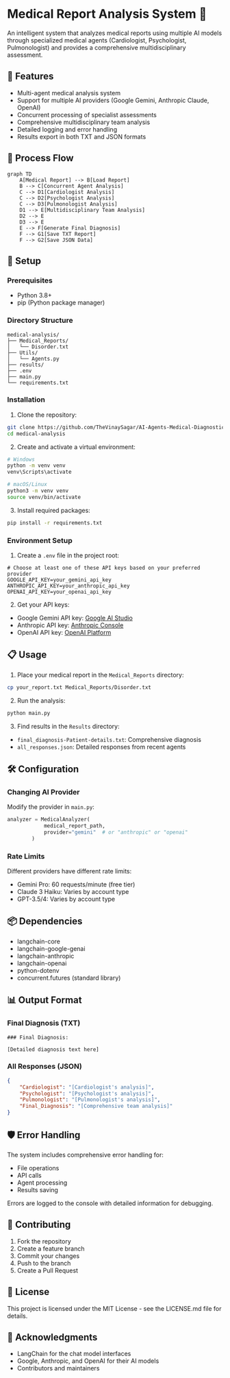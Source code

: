 # Medical Report Analysis System 🏥

An intelligent system that analyzes medical reports using multiple AI models through specialized medical agents (Cardiologist, Psychologist, Pulmonologist) and provides a comprehensive multidisciplinary assessment.

## 🌟 Features

- Multi-agent medical analysis system
- Support for multiple AI providers (Google Gemini, Anthropic Claude, OpenAI)
- Concurrent processing of specialist assessments
- Comprehensive multidisciplinary team analysis
- Detailed logging and error handling
- Results export in both TXT and JSON formats

## 🔄 Process Flow

```mermaid
graph TD
    A[Medical Report] --> B[Load Report]
    B --> C[Concurrent Agent Analysis]
    C --> D1[Cardiologist Analysis]
    C --> D2[Psychologist Analysis]
    C --> D3[Pulmonologist Analysis]
    D1 --> E[Multidisciplinary Team Analysis]
    D2 --> E
    D3 --> E
    E --> F[Generate Final Diagnosis]
    F --> G1[Save TXT Report]
    F --> G2[Save JSON Data]
```

## 🚀 Setup

### Prerequisites

- Python 3.8+
- pip (Python package manager)

### Directory Structure

```
medical-analysis/
├── Medical_Reports/
│   └── Disorder.txt
├── Utils/
│   └── Agents.py
├── results/
├── .env
├── main.py
└── requirements.txt
```

### Installation

1. Clone the repository:
```bash
git clone https://github.com/TheVinaySagar/AI-Agents-Medical-Diagnostics.git
cd medical-analysis
```

2. Create and activate a virtual environment:
```bash
# Windows
python -m venv venv
venv\Scripts\activate

# macOS/Linux
python3 -m venv venv
source venv/bin/activate
```

3. Install required packages:
```bash
pip install -r requirements.txt
```

### Environment Setup

1. Create a `.env` file in the project root:
```env
# Choose at least one of these API keys based on your preferred provider
GOOGLE_API_KEY=your_gemini_api_key
ANTHROPIC_API_KEY=your_anthropic_api_key
OPENAI_API_KEY=your_openai_api_key
```

2. Get your API keys:
- Google Gemini API key: [Google AI Studio](https://makersuite.google.com/app/apikey)
- Anthropic API key: [Anthropic Console](https://console.anthropic.com/)
- OpenAI API key: [OpenAI Platform](https://platform.openai.com/api-keys)

## 📋 Usage

1. Place your medical report in the `Medical_Reports` directory:
```bash
cp your_report.txt Medical_Reports/Disorder.txt
```

2. Run the analysis:
```bash
python main.py
```

3. Find results in the `Results` directory:
- `final_diagnosis-Patient-details.txt`: Comprehensive diagnosis
- `all_responses.json`: Detailed responses from recent agents

## 🛠️ Configuration

### Changing AI Provider

Modify the provider in `main.py`:
```python
analyzer = MedicalAnalyzer(
            medical_report_path,
            provider="gemini"  # or "anthropic" or "openai"
        )
```

### Rate Limits

Different providers have different rate limits:
- Gemini Pro: 60 requests/minute (free tier)
- Claude 3 Haiku: Varies by account type
- GPT-3.5/4: Varies by account type

## 📦 Dependencies

- langchain-core
- langchain-google-genai
- langchain-anthropic
- langchain-openai
- python-dotenv
- concurrent.futures (standard library)

## 📊 Output Format

### Final Diagnosis (TXT)
```
### Final Diagnosis:

[Detailed diagnosis text here]
```

### All Responses (JSON)
```json
{
    "Cardiologist": "[Cardiologist's analysis]",
    "Psychologist": "[Psychologist's analysis]",
    "Pulmonologist": "[Pulmonologist's analysis]",
    "Final_Diagnosis": "[Comprehensive team analysis]"
}
```

## 🛡️ Error Handling

The system includes comprehensive error handling for:
- File operations
- API calls
- Agent processing
- Results saving

Errors are logged to the console with detailed information for debugging.

## 🤝 Contributing

1. Fork the repository
2. Create a feature branch
3. Commit your changes
4. Push to the branch
5. Create a Pull Request

## 📝 License

This project is licensed under the MIT License - see the LICENSE.md file for details.

## 🙏 Acknowledgments

- LangChain for the chat model interfaces
- Google, Anthropic, and OpenAI for their AI models
- Contributors and maintainers
